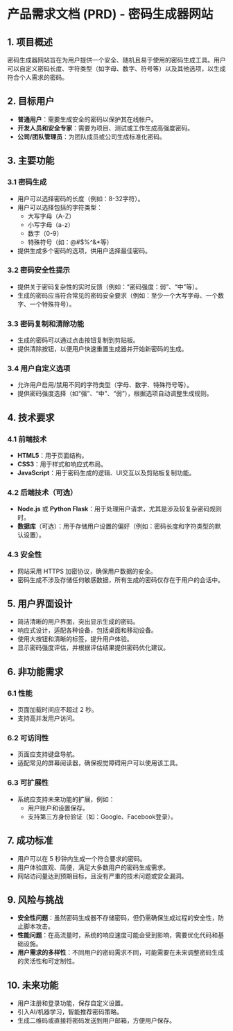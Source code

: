 # 产品需求文档 (PRD) - 密码生成器网站

## 1. 项目概述

密码生成器网站旨在为用户提供一个安全、随机且易于使用的密码生成工具。用户可以自定义密码长度、字符类型（如字母、数字、符号等）以及其他选项，以生成符合个人需求的密码。

## 2. 目标用户

- **普通用户**：需要生成安全的密码以保护其在线帐户。
- **开发人员和安全专家**：需要为项目、测试或工作生成高强度密码。
- **公司/团队管理员**：为团队成员或公司生成标准化密码。

## 3. 主要功能

### 3.1 密码生成
- 用户可以选择密码的长度（例如：8-32字符）。
- 用户可以选择包括的字符类型：
  - 大写字母（A-Z）
  - 小写字母（a-z）
  - 数字（0-9）
  - 特殊符号（如：@#$%^&*等）
- 提供生成多个密码的选项，供用户选择最佳密码。

### 3.2 密码安全性提示
- 提供关于密码复杂性的实时反馈（例如：“密码强度：弱”、“中”等）。
- 生成的密码应当符合常见的密码安全要求（例如：至少一个大写字母、一个数字、一个特殊符号）。

### 3.3 密码复制和清除功能
- 生成的密码可以通过点击按钮复制到剪贴板。
- 提供清除按钮，以便用户快速重置生成器并开始新密码的生成。

### 3.4 用户自定义选项
- 允许用户启用/禁用不同的字符类型（字母、数字、特殊符号等）。
- 提供密码强度选择（如“强”、“中”、“弱”），根据选项自动调整生成规则。

## 4. 技术要求

### 4.1 前端技术
- **HTML5**：用于页面结构。
- **CSS3**：用于样式和响应式布局。
- **JavaScript**：用于密码生成的逻辑、UI交互以及剪贴板复制功能。

### 4.2 后端技术（可选）
- **Node.js** 或 **Python Flask**：用于处理用户请求，尤其是涉及较复杂密码规则时。
- **数据库**（可选）：用于存储用户设置的偏好（例如：密码长度和字符类型的默认设置）。

### 4.3 安全性
- 网站采用 HTTPS 加密协议，确保用户数据的安全。
- 密码生成不涉及存储任何敏感数据，所有生成的密码仅存在于用户的会话中。

## 5. 用户界面设计

- 简洁清晰的用户界面，突出显示生成的密码。
- 响应式设计，适配各种设备，包括桌面和移动设备。
- 使用大按钮和清晰的标签，提升用户体验。
- 显示密码强度评估，并根据评估结果提供密码优化建议。

## 6. 非功能需求

### 6.1 性能
- 页面加载时间应不超过 2 秒。
- 支持高并发用户访问。

### 6.2 可访问性
- 页面应支持键盘导航。
- 适配常见的屏幕阅读器，确保视觉障碍用户可以使用该工具。

### 6.3 可扩展性
- 系统应支持未来功能的扩展，例如：
  - 用户账户和设置保存。
  - 支持第三方身份验证（如：Google、Facebook登录）。

## 7. 成功标准

- 用户可以在 5 秒钟内生成一个符合要求的密码。
- 用户体验直观、简便，满足大多数用户的密码生成需求。
- 网站访问量达到预期目标，且没有严重的技术问题或安全漏洞。

## 9. 风险与挑战

- **安全性问题**：虽然密码生成器不存储密码，但仍需确保生成过程的安全性，防止脚本攻击。
- **性能问题**：在高流量时，系统的响应速度可能会受到影响，需要优化代码和基础设施。
- **用户需求的多样性**：不同用户的密码需求不同，可能需要在未来调整密码生成的灵活性和可定制性。

## 10. 未来功能

- 用户注册和登录功能，保存自定义设置。
- 引入AI/机器学习，智能推荐密码策略。
- 生成二维码或直接将密码发送到用户邮箱，方便用户保存。

